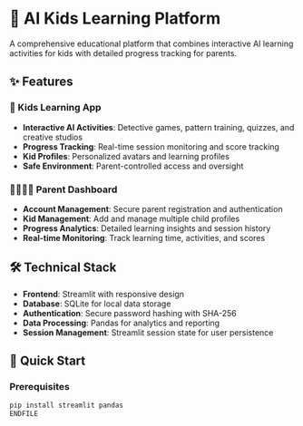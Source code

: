 # 🚀 AI Kids Learning Platform

A comprehensive educational platform that combines interactive AI learning activities for kids with detailed progress tracking for parents.

## ✨ Features

### 👶 Kids Learning App
- **Interactive AI Activities**: Detective games, pattern training, quizzes, and creative studios
- **Progress Tracking**: Real-time session monitoring and score tracking
- **Kid Profiles**: Personalized avatars and learning profiles
- **Safe Environment**: Parent-controlled access and oversight

### 👨‍👩‍👧‍👦 Parent Dashboard
- **Account Management**: Secure parent registration and authentication
- **Kid Management**: Add and manage multiple child profiles
- **Progress Analytics**: Detailed learning insights and session history
- **Real-time Monitoring**: Track learning time, activities, and scores

## 🛠️ Technical Stack

- **Frontend**: Streamlit with responsive design
- **Database**: SQLite for local data storage
- **Authentication**: Secure password hashing with SHA-256
- **Data Processing**: Pandas for analytics and reporting
- **Session Management**: Streamlit session state for user persistence

## 🚀 Quick Start

### Prerequisites
```bash
pip install streamlit pandas
ENDFILE
